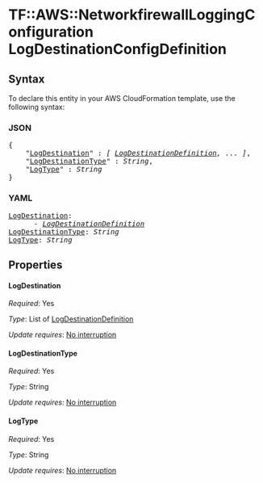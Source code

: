 # TF::AWS::NetworkfirewallLoggingConfiguration LogDestinationConfigDefinition

## Syntax

To declare this entity in your AWS CloudFormation template, use the following syntax:

### JSON

<pre>
{
    "<a href="#logdestination" title="LogDestination">LogDestination</a>" : <i>[ <a href="logdestinationdefinition.md">LogDestinationDefinition</a>, ... ]</i>,
    "<a href="#logdestinationtype" title="LogDestinationType">LogDestinationType</a>" : <i>String</i>,
    "<a href="#logtype" title="LogType">LogType</a>" : <i>String</i>
}
</pre>

### YAML

<pre>
<a href="#logdestination" title="LogDestination">LogDestination</a>: <i>
      - <a href="logdestinationdefinition.md">LogDestinationDefinition</a></i>
<a href="#logdestinationtype" title="LogDestinationType">LogDestinationType</a>: <i>String</i>
<a href="#logtype" title="LogType">LogType</a>: <i>String</i>
</pre>

## Properties

#### LogDestination

_Required_: Yes

_Type_: List of <a href="logdestinationdefinition.md">LogDestinationDefinition</a>

_Update requires_: [No interruption](https://docs.aws.amazon.com/AWSCloudFormation/latest/UserGuide/using-cfn-updating-stacks-update-behaviors.html#update-no-interrupt)

#### LogDestinationType

_Required_: Yes

_Type_: String

_Update requires_: [No interruption](https://docs.aws.amazon.com/AWSCloudFormation/latest/UserGuide/using-cfn-updating-stacks-update-behaviors.html#update-no-interrupt)

#### LogType

_Required_: Yes

_Type_: String

_Update requires_: [No interruption](https://docs.aws.amazon.com/AWSCloudFormation/latest/UserGuide/using-cfn-updating-stacks-update-behaviors.html#update-no-interrupt)


